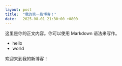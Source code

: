 ```yaml
---
layout: post
title:  "我的第一篇博客！"
date:   2025-08-01 21:30:00 +0800
---
```

这里是你的正文内容。你可以使用 Markdown 语法来写作。

- hello
- world

欢迎来到我的新博客！
